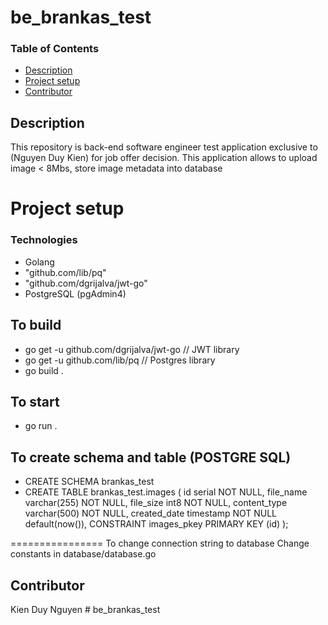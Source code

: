 # be_brankas_test


### Table of Contents
- [Description](#description)
- [Project setup](#project-setup)
- [Contributor](#contributor)

## Description
This repository is back-end software engineer test application exclusive to (Nguyen Duy Kien) for job offer decision. 
This application allows to upload image < 8Mbs, store image metadata into database

# Project setup

### Technologies
- Golang
- "github.com/lib/pq"
- "github.com/dgrijalva/jwt-go"
- PostgreSQL (pgAdmin4)

## To build
- go get -u github.com/dgrijalva/jwt-go // JWT library
- go get -u github.com/lib/pq           // Postgres library
- go build .

## To start
- go run .

## To create schema and table (POSTGRE SQL)
- CREATE SCHEMA brankas_test
- CREATE TABLE brankas_test.images (
	id serial NOT NULL,
	file_name varchar(255) NOT NULL,
	file_size int8 NOT NULL,
	content_type varchar(500) NOT NULL,
	created_date timestamp NOT NULL default(now()),
	CONSTRAINT images_pkey PRIMARY KEY (id)
);

================
To change connection string to database
Change constants in database/database.go


## Contributor
Kien Duy Nguyen # be_brankas_test
